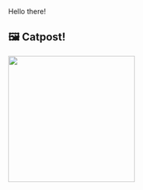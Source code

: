 Hello there!



## 🖼️ Catpost!

<sub>
    <img src="https://cdn2.thecatapi.com/images/Q-5ZQl7GR.png" height="256">
</sub>

